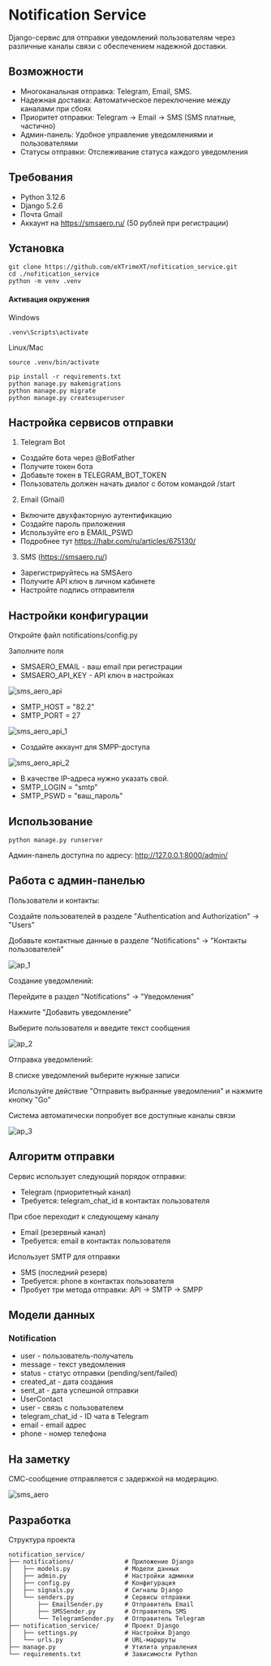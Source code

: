 # Notification Service
Django-сервис для отправки уведомлений пользователям через различные каналы связи с обеспечением надежной доставки.

## Возможности
- Многоканальная отправка: Telegram, Email, SMS.
- Надежная доставка: Автоматическое переключение между каналами при сбоях
- Приоритет отправки: Telegram → Email → SMS (SMS платные, частично)
- Админ-панель: Удобное управление уведомлениями и пользователями
- Статусы отправки: Отслеживание статуса каждого уведомления

## Требования
- Python 3.12.6
- Django 5.2.6
- Почта Gmail
- Аккаунт на https://smsaero.ru/ (50 рублей при регистрации)

## Установка
```
git clone https://github.com/eXTrimeXT/nofitication_service.git
cd ./nofitication_service
python -m venv .venv
```
#### Активация окружения
Windows 

```
.venv\Scripts\activate
``` 

Linux/Mac 
``` 
source .venv/bin/activate
```

```
pip install -r requirements.txt
python manage.py makemigrations
python manage.py migrate
python manage.py createsuperuser
```

## Настройка сервисов отправки
1. Telegram Bot
- Создайте бота через @BotFather
- Получите токен бота
- Добавьте токен в TELEGRAM_BOT_TOKEN
- Пользователь должен начать диалог с ботом командой /start
2. Email (Gmail)
- Включите двухфакторную аутентификацию
- Создайте пароль приложения
- Используйте его в EMAIL_PSWD
- Подробнее тут https://habr.com/ru/articles/675130/
3. SMS (https://smsaero.ru/)
- Зарегистрируйтесь на SMSAero
- Получите API ключ в личном кабинете 
- Настройте подпись отправителя

## Настройки конфигурации
Откройте файл notifications/config.py

Заполните поля
- SMSAERO_EMAIL - ваш email при регистрации
- SMSAERO_API_KEY - API ключ в настройках

![sms_aero_api](https://github.com/eXTrimeXT/nofitication_service/blob/main/asserts/images/sms_aero_api.png)

- SMTP_HOST = "82.2"
- SMTP_PORT = 27

![sms_aero_api_1](https://github.com/eXTrimeXT/nofitication_service/blob/main/asserts/images/sms_aero_api_1.png)

- Создайте аккаунт для SMPP-доступа

![sms_aero_api_2](https://github.com/eXTrimeXT/nofitication_service/blob/main/asserts/images/sms_aero_api_2.png)

- В качестве IP-адреса нужно указать свой.
- SMTP_LOGIN = "smtp"
- SMTP_PSWD = "ваш_пароль"

## Использование
```
python manage.py runserver
```

Админ-панель доступна по адресу: http://127.0.0.1:8000/admin/

## Работа с админ-панелью
Пользователи и контакты:

Создайте пользователей в разделе "Authentication and Authorization" → "Users"

Добавьте контактные данные в разделе "Notifications" → "Контакты пользователей"

![ap_1](https://github.com/eXTrimeXT/nofitication_service/blob/main/asserts/images/ap_1.png)

Создание уведомлений:

Перейдите в раздел "Notifications" → "Уведомления"

Нажмите "Добавить уведомление"

Выберите пользователя и введите текст сообщения

![ap_2](https://github.com/eXTrimeXT/nofitication_service/blob/main/asserts/images/ap_2.png)


Отправка уведомлений:

В списке уведомлений выберите нужные записи

Используйте действие "Отправить выбранные уведомления" и нажмите кнопку "Go"

Система автоматически попробует все доступные каналы связи

![ap_3](https://github.com/eXTrimeXT/nofitication_service/blob/main/asserts/images/ap_3.png)



## Алгоритм отправки
Сервис использует следующий порядок отправки:
- Telegram (приоритетный канал)
- Требуется: telegram_chat_id в контактах пользователя

При сбое переходит к следующему каналу
- Email (резервный канал)
- Требуется: email в контактах пользователя

Использует SMTP для отправки
- SMS (последний резерв)
- Требуется: phone в контактах пользователя
- Пробует три метода отправки: API → SMTP → SMPP

## Модели данных
### Notification
- user - пользователь-получатель
- message - текст уведомления 
- status - статус отправки (pending/sent/failed)
- created_at - дата создания 
- sent_at - дата успешной отправки
- UserContact
- user - связь с пользователем
- telegram_chat_id - ID чата в Telegram
- email - email адрес
- phone - номер телефона

## На заметку
СМС-сообщение отправляется с задержкой на модерацию.

![sms_aero](https://github.com/eXTrimeXT/nofitication_service/blob/main/asserts/images/sms_aero.png)


## Разработка
Структура проекта
```
notification_service/
├── notifications/              # Приложение Django 
│   ├── models.py               # Модели данных
│   ├── admin.py                # Настройки админки
│   ├── config.py               # Конфигурация
│   ├── signals.py              # Сигналы Django
│   └── senders.py              # Сервисы отправки
│       ├── EmailSender.py      # Отправитель Email
│       ├── SMSSender.py        # Отправитель SMS
│       └── TelegramSender.py   # Отправитель Telegram
├── notification_service/       # Проект Django
│   ├── settings.py             # Настройки Django
│   └── urls.py                 # URL-маршруты
├── manage.py                   # Утилита управления
└── requirements.txt            # Зависимости Python
```